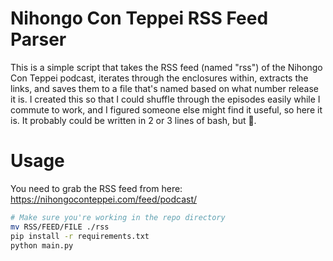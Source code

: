 # Nihongo Con Teppei RSS Feed Parser
This is a simple script that takes the RSS feed (named "rss") of the Nihongo Con Teppei podcast, iterates through the enclosures within, extracts the links, and saves them to a file that's named based on what number release it is.
I created this so that I could shuffle through the episodes easily while I commute to work, and I figured someone else might find it useful, so here it is. It probably could be written in 2 or 3 lines of bash, but 🤷.

# Usage
You need to grab the RSS feed from here: https://nihongoconteppei.com/feed/podcast/
```bash
# Make sure you're working in the repo directory
mv RSS/FEED/FILE ./rss
pip install -r requirements.txt
python main.py
```